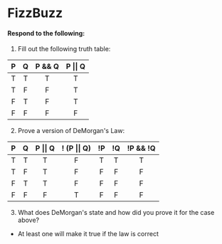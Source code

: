 # FizzBuzz
#### Respond to the following:

1. Fill out the following truth table:

| P  | Q  | P && Q | P \|\| Q |
|:--:|:--:|:------:|:--------:|
| T  | T  |   T    |     T    |
| T  | F  |   F    |     T    |
| F  | T  |   F    |     T    |
| F  | F  |   F    |     F    |


2. Prove a version of DeMorgan's Law:

| P  | Q  | P \|\| Q | ! (P \|\| Q) | !P | !Q | !P && !Q |
|:--:|:--:|:--------:|:------------:|:--:|:--:|:--------:|
| T  | T  |    T     |       F      | T  | T  |     T    |
| T  | F  |    T     |       F      | F  | F  |     F    |
| F  | T  |    T     |       F      | F  | F  |     F    |
| F  | F  |    F     |       T      | F  | F  |     F    |

3. What does DeMorgan's state and how did you prove it for the case above?
  * At least one will make it true if the law is correct
